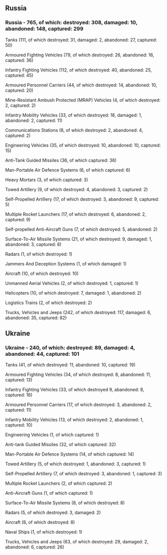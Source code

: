 
 
 ## Russia
 
 ### Russia - 765, of which: destroyed: 308, damaged: 10, abandoned: 148, captured: 299

 

 

 Tanks (111, of which destroyed: 31, damaged: 2, abandoned: 27, captured: 50)

 Armoured Fighting Vehicles (79, of which destroyed: 26, abandoned: 16, captured: 36)

 Infantry Fighting Vehicles (112, of which destroyed: 40, abandoned: 25, captured: 45)

 Armoured Personnel Carriers (44, of which destroyed: 14, abandoned: 10, captured: 20)

 Mine-Resistant Ambush Protected (MRAP) Vehicles (4, of which destroyed: 2, captured: 2)

 Infantry Mobility Vehicles (33, of which destroyed: 18, damaged: 1, abandoned: 2, captured: 11)

 Communications Stations (8, of which destroyed: 2, abandoned: 4, captured: 2)

 Engineering Vehicles (35, of which destroyed: 10, abandoned: 10, captured: 15)

 Anti-Tank Guided Missiles (36, of which captured: 36)

 Man-Portable Air Defence Systems (6, of which captured: 6)

 Heavy Mortars (3, of which captured: 3)

 Towed Artillery (9, of which destroyed: 4, abandoned: 3, captured: 2)

 Self-Propelled Artillery (17, of which destroyed: 3, abandoned: 9, captured: 5)

 Multiple Rocket Launchers (17, of which destroyed: 6, abandoned: 2, captured: 9)

 Self-propelled Anti-Aircraft Guns (7, of which destroyed: 5, abandoned: 2)

 Surface-To-Air Missile Systems (21, of which destroyed: 9, damaged: 1, abandoned: 3, captured: 8)

 Radars (1, of which destroyed: 1)

 Jammers And Deception Systems (1, of which damaged: 1)

 Aircraft (10, of which destroyed: 10)

 Unmanned Aerial Vehicles (2, of which destroyed: 1, captured: 1)

 Helicopters (10, of which destroyed: 7, damaged: 1, abandoned: 2)

 Logistics Trains (2, of which destroyed: 2)

 Trucks, Vehicles and Jeeps (242, of which destroyed: 117, damaged: 6, abandoned: 35, captured: 82)

 
 
 ## Ukraine
 
 ### Ukraine - 240, of which: destroyed: 89, damaged: 4, abandoned: 44, captured: 101

 

 

 Tanks (41, of which destroyed: 11, abandoned: 10, captured: 19)

 Armoured Fighting Vehicles (34, of which destroyed: 8, abandoned: 11, captured: 13)

 Infantry Fighting Vehicles (33, of which destroyed 9, abandoned: 8, captured: 16)

 Armoured Personnel Carriers (17, of which destroyed: 3, abandoned: 2, captured: 11)

 Infantry Mobility Vehicles (13, of which destroyed: 2, abandoned: 1, captured: 10)

 Engineering Vehicles (1, of which captured: 1)

 Anti-tank Guided Missiles (32, of which captured: 32)

 Man-Portable Air Defence Systems (14, of which captured: 14)

 Towed Artillery (5, of which destroyed: 1, abandoned: 3, captured: 1)

 Self-Propelled Artillery (7, of which destroyed: 3, abandoned: 1, captured: 3)

 Multiple Rocket Launchers (2, of which captured: 2)

 Anti-Aircraft Guns (1, of which captured: 1)

 Surface-To-Air Missile Systems (8, of which destroyed: 8)

 

 

 Radars (5, of which destroyed: 3, damaged: 2)

 Aircraft (8, of which destroyed: 8)

 Naval Ships (1, of which destroyed: 1)

 Trucks, Vehicles and Jeeps (63, of which destroyed: 29, damaged: 2, abandoned: 6, captured: 26)

